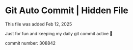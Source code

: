 # Git Auto Commit | Hidden File

This file was added Feb 12, 2025

Just for fun and keeping my daily git commit active 🤪

commit number: 308842
